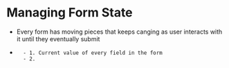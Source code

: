 # Managing Form State

- Every form has moving pieces that keeps canging as user interacts with it until they eventually submit
-       - 1. Current value of every field in the form
        - 2.
